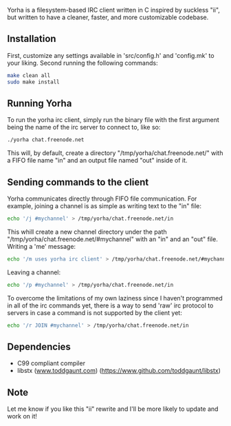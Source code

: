 Yorha is a filesystem-based IRC client written in C inspired by suckless "ii",
but written to have a cleaner, faster, and more customizable codebase.

## Installation
First, customize any settings available in 'src/config.h' and 'config.mk' to your liking.
Second running the following commands:
``` bash
make clean all
sudo make install
```

## Running Yorha
To run the yorha irc client, simply run the binary file with the first argument
being the name of the irc server to connect to, like so:
``` bash
./yorha chat.freenode.net
```
This will, by default, create a directory "/tmp/yorha/chat.freenode.net/" with
a FIFO file name "in" and an output file named "out" inside of it.

## Sending commands to the client
Yorha communicates directly through FIFO file communication. For example,
joining a channel is as simple as writing text to the "in" file:
``` bash
echo '/j #mychannel' > /tmp/yorha/chat.freenode.net/in
```
This whill create a new channel directory under the path
"/tmp/yorha/chat.freenode.net/#mychannel" with an "in" and an "out" file.
Writing a 'me' message:
``` bash
echo '/m uses yorha irc client' > /tmp/yorha/chat.freenode.net/#mychannel/in
```
Leaving a channel:
``` bash
echo '/p #mychannel' > /tmp/yorha/chat.freenode.net/in
```
To overcome the limitations of my own laziness since I haven't programmed in
all of the irc commands yet, there is a way to send 'raw' irc protocol to
servers in case a command is not supported by the client yet:
``` bash
echo '/r JOIN #mychannel' > /tmp/yorha/chat.freenode.net/in
```

## Dependencies
- C99 compliant compiler
- libstx (www.toddgaunt.com) (https://www.github.com/toddgaunt/libstx)

## Note
Let me know if you like this "ii" rewrite and I'll be more likely to update and
work on it!
